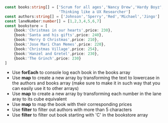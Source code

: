 ```typescript
const books:string[] = ['Scrum for all ages','Nancy Drew','Hardy Boyz','Atomic Habits',
                        'Thinking like a UX Researcher']
const authors:string[] = ['Johnson','Sperry','Red','Michael','Jingo']
const laneNumber:number[] = [1,2,3,4,5,6,7]
const bookstore = [
    {book:'Christmas in our hearts',price: 230},
    {book:'Santa and his gifts',price: 240},
    {book:'Merry O Christmas',price: 210},
    {book:'Jose Mari Chan Memes',price: 220},
    {book:'Christmas Village',price: 254},
    {book:'Hanzel and Gretel',price: 230},
    {book:'The Grinch',price: 230}
] 
```
- Use <b>forEach</b> to console log each book in the books array
- Use <b>map</b> to create a new array by transforming the text to lowercase in the authors and books array (make sure to make it in such way that you can easily use it to other arrays)
- Use <b>map</b> to create a new array by transforming each number in the lane aray to its cube equivalent
- Use <b>map</b> to map the book with their corresponding prices
- Use <b>filter</b> to filter out authors with more than 5 characters
- Use <b>filter</b> to filter out book starting with 'C' in the bookstore array 